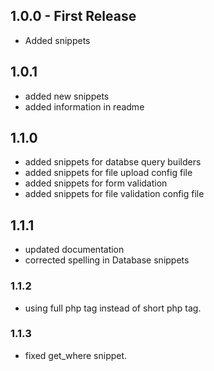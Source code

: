 ## 1.0.0 - First Release
* Added snippets
## 1.0.1
* added new snippets
* added information in readme
## 1.1.0
* added snippets for databse query builders
* added snippets for file upload config file
* added snippets for form validation
* added snippets for file validation config file
## 1.1.1
* updated documentation
* corrected spelling in Database snippets

### 1.1.2
* using full php tag instead of short php tag.
### 1.1.3
* fixed get_where snippet.

